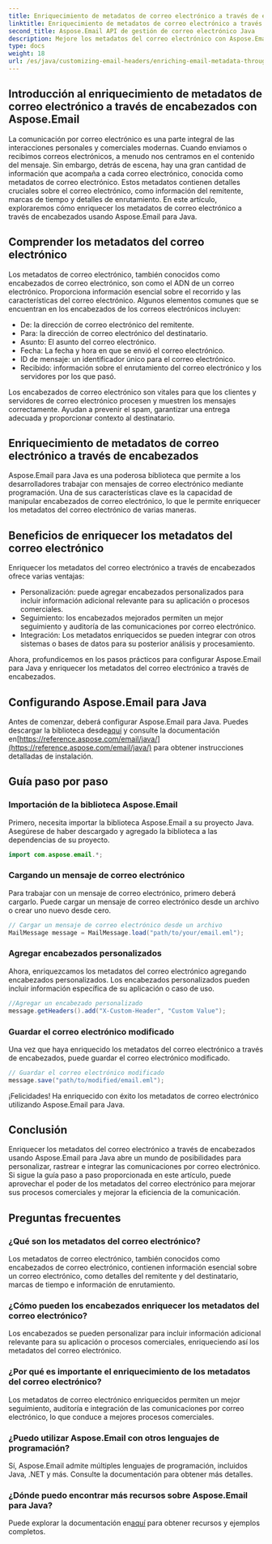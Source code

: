 ```yaml
---
title: Enriquecimiento de metadatos de correo electrónico a través de encabezados con Aspose.Email
linktitle: Enriquecimiento de metadatos de correo electrónico a través de encabezados con Aspose.Email
second_title: Aspose.Email API de gestión de correo electrónico Java
description: Mejore los metadatos del correo electrónico con Aspose.Email para Java. Aprenda cómo enriquecer los encabezados de correo electrónico para mejorar el seguimiento y la personalización con Aspose.Email.
type: docs
weight: 18
url: /es/java/customizing-email-headers/enriching-email-metadata-through-headers/
---
```


## Introducción al enriquecimiento de metadatos de correo electrónico a través de encabezados con Aspose.Email

La comunicación por correo electrónico es una parte integral de las interacciones personales y comerciales modernas. Cuando enviamos o recibimos correos electrónicos, a menudo nos centramos en el contenido del mensaje. Sin embargo, detrás de escena, hay una gran cantidad de información que acompaña a cada correo electrónico, conocida como metadatos de correo electrónico. Estos metadatos contienen detalles cruciales sobre el correo electrónico, como información del remitente, marcas de tiempo y detalles de enrutamiento. En este artículo, exploraremos cómo enriquecer los metadatos de correo electrónico a través de encabezados usando Aspose.Email para Java.

## Comprender los metadatos del correo electrónico

Los metadatos de correo electrónico, también conocidos como encabezados de correo electrónico, son como el ADN de un correo electrónico. Proporciona información esencial sobre el recorrido y las características del correo electrónico. Algunos elementos comunes que se encuentran en los encabezados de los correos electrónicos incluyen:

- De: la dirección de correo electrónico del remitente.
- Para: la dirección de correo electrónico del destinatario.
- Asunto: El asunto del correo electrónico.
- Fecha: La fecha y hora en que se envió el correo electrónico.
- ID de mensaje: un identificador único para el correo electrónico.
- Recibido: información sobre el enrutamiento del correo electrónico y los servidores por los que pasó.

Los encabezados de correo electrónico son vitales para que los clientes y servidores de correo electrónico procesen y muestren los mensajes correctamente. Ayudan a prevenir el spam, garantizar una entrega adecuada y proporcionar contexto al destinatario.

## Enriquecimiento de metadatos de correo electrónico a través de encabezados

Aspose.Email para Java es una poderosa biblioteca que permite a los desarrolladores trabajar con mensajes de correo electrónico mediante programación. Una de sus características clave es la capacidad de manipular encabezados de correo electrónico, lo que le permite enriquecer los metadatos del correo electrónico de varias maneras.

## Beneficios de enriquecer los metadatos del correo electrónico

Enriquecer los metadatos del correo electrónico a través de encabezados ofrece varias ventajas:

- Personalización: puede agregar encabezados personalizados para incluir información adicional relevante para su aplicación o procesos comerciales.
- Seguimiento: los encabezados mejorados permiten un mejor seguimiento y auditoría de las comunicaciones por correo electrónico.
- Integración: Los metadatos enriquecidos se pueden integrar con otros sistemas o bases de datos para su posterior análisis y procesamiento.

Ahora, profundicemos en los pasos prácticos para configurar Aspose.Email para Java y enriquecer los metadatos del correo electrónico a través de encabezados.

## Configurando Aspose.Email para Java

 Antes de comenzar, deberá configurar Aspose.Email para Java. Puedes descargar la biblioteca desde[aquí](https://releases.aspose.com/email/java/) y consulte la documentación en[https://reference.aspose.com/email/java/](https://reference.aspose.com/email/java/) para obtener instrucciones detalladas de instalación.

## Guía paso por paso

### Importación de la biblioteca Aspose.Email

Primero, necesita importar la biblioteca Aspose.Email a su proyecto Java. Asegúrese de haber descargado y agregado la biblioteca a las dependencias de su proyecto.

```java
import com.aspose.email.*;
```

### Cargando un mensaje de correo electrónico

Para trabajar con un mensaje de correo electrónico, primero deberá cargarlo. Puede cargar un mensaje de correo electrónico desde un archivo o crear uno nuevo desde cero.

```java
// Cargar un mensaje de correo electrónico desde un archivo
MailMessage message = MailMessage.load("path/to/your/email.eml");
```

### Agregar encabezados personalizados

Ahora, enriquezcamos los metadatos del correo electrónico agregando encabezados personalizados. Los encabezados personalizados pueden incluir información específica de su aplicación o caso de uso.

```java
//Agregar un encabezado personalizado
message.getHeaders().add("X-Custom-Header", "Custom Value");
```

### Guardar el correo electrónico modificado

Una vez que haya enriquecido los metadatos del correo electrónico a través de encabezados, puede guardar el correo electrónico modificado.

```java
// Guardar el correo electrónico modificado
message.save("path/to/modified/email.eml");
```

¡Felicidades! Ha enriquecido con éxito los metadatos de correo electrónico utilizando Aspose.Email para Java.

## Conclusión

Enriquecer los metadatos del correo electrónico a través de encabezados usando Aspose.Email para Java abre un mundo de posibilidades para personalizar, rastrear e integrar las comunicaciones por correo electrónico. Si sigue la guía paso a paso proporcionada en este artículo, puede aprovechar el poder de los metadatos del correo electrónico para mejorar sus procesos comerciales y mejorar la eficiencia de la comunicación.

## Preguntas frecuentes

### ¿Qué son los metadatos del correo electrónico?

Los metadatos de correo electrónico, también conocidos como encabezados de correo electrónico, contienen información esencial sobre un correo electrónico, como detalles del remitente y del destinatario, marcas de tiempo e información de enrutamiento.

### ¿Cómo pueden los encabezados enriquecer los metadatos del correo electrónico?

Los encabezados se pueden personalizar para incluir información adicional relevante para su aplicación o procesos comerciales, enriqueciendo así los metadatos del correo electrónico.

### ¿Por qué es importante el enriquecimiento de los metadatos del correo electrónico?

Los metadatos de correo electrónico enriquecidos permiten un mejor seguimiento, auditoría e integración de las comunicaciones por correo electrónico, lo que conduce a mejores procesos comerciales.

### ¿Puedo utilizar Aspose.Email con otros lenguajes de programación?

Sí, Aspose.Email admite múltiples lenguajes de programación, incluidos Java, .NET y más. Consulte la documentación para obtener más detalles.

### ¿Dónde puedo encontrar más recursos sobre Aspose.Email para Java?

 Puede explorar la documentación en[aquí](https://reference.aspose.com/email/java/) para obtener recursos y ejemplos completos.
